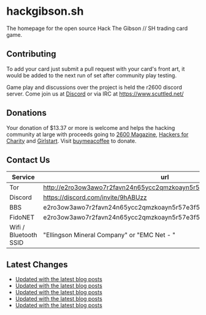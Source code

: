 # hackgibson.sh
The homepage for the open source Hack The Gibson // SH trading card game.


## Contributing

To add your card just submit a pull request with your card's front art, it would be added to the next run of set after community play testing.

Game play and discussions over the project is held the r2600 discord server. Come join us at [Discord](https://discord.com/invite/9hABUzz) or via IRC at https://www.scuttled.net/


## Donations

Your donation of $13.37 or more is welcome and helps the hacking community at large with proceeds going to [2600 Magazine](https://2600.com/), [Hackers for Charity](https://hackersforcharity.org) and [Girlstart](https://girlstart.org).  Visit [buymeacoffee](https://www.buymeacoffee.com/hackgibson.sh) to donate.


## Contact Us

Service | url
-|-
Tor | http://e2ro3ow3awo7r2favn24n65ycc2qmzkoayn5r57e3f56nvjwdcgg32ad.onion
Discord | https://discord.com/invite/9hABUzz
BBS | e2ro3ow3awo7r2favn24n65ycc2qmzkoayn5r57e3f56nvjwdcgg32ad.onion:23
FidoNET | e2ro3ow3awo7r2favn24n65ycc2qmzkoayn5r57e3f56nvjwdcgg32ad.onion:24554
Wifi / Bluetooth SSID | "Ellingson Mineral Company" or "EMC Net - <fidonet address>"

## Latest Changes
<!-- BLOG-POST-LIST:START -->
- [Updated with the latest blog posts](https://github.com/DFW2600/hackgibson.sh/commit/57f7b9f6775081a41ea674ec647de6679457fa0a)
- [Updated with the latest blog posts](https://github.com/DFW2600/hackgibson.sh/commit/9112c0d2e77b1dc8525858b6f56ebb01a3f4b003)
- [Updated with the latest blog posts](https://github.com/DFW2600/hackgibson.sh/commit/c02dc339f3ed55709f0c73d9a0b58667685af403)
- [Updated with the latest blog posts](https://github.com/DFW2600/hackgibson.sh/commit/fd83812ab85d480f1fc7110ba4bdbeeff1567c28)
- [Updated with the latest blog posts](https://github.com/DFW2600/hackgibson.sh/commit/869c109e571bf304147154d3c1117b0b95b196a4)
<!-- BLOG-POST-LIST:END -->
